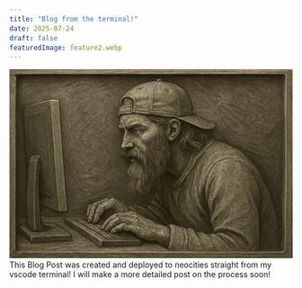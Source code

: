 ```yaml
---
title: "Blog from the terminal!"
date: 2025-07-24
draft: false
featuredImage: feature2.webp
---
```

![dore2](feature2.webp)
This Blog Post was created and deployed to neocities straight from my vscode terminal! I will make a more detailed post on the process soon!
